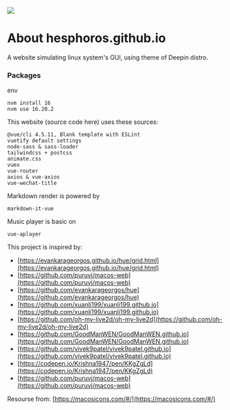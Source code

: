 ![](https://cdn.jsdelivr.net/gh/hesphoros/blogimages@main/img/figure.png)

# About hesphoros.github.io

A website simulating linux system's GUI, using theme of Deepin distro.


### Packages

env
```
nvm install 16
nvm use 16.20.2
```

This website (source code here) uses these sources:
```
@vue/cli 4.5.11, Blank template with ESLint
vuetify default settings
node-sass & sass-loader
tailwindcss + postcss
animate.css
vuex
vue-router
axios & vue-axios
vue-wechat-title
```
Markdown render is powered by 
```
markdown-it-vue
```
Music player is basic on
```
vue-aplayer
```
This project is inspired by:
- [https://evankarageorgos.github.io/hue/grid.html](https://evankarageorgos.github.io/hue/grid.html)
- [https://github.com/puruvj/macos-web](https://github.com/puruvj/macos-web)
- [https://github.com/evankarageorgos/hue](https://github.com/evankarageorgos/hue)
- [https://github.com/xuanli199/xuanli199.github.io](https://github.com/xuanli199/xuanli199.github.io)
- [https://github.com/oh-my-live2d/oh-my-live2d](https://github.com/oh-my-live2d/oh-my-live2d)
- [https://github.com/GoodManWEN/GoodManWEN.github.io](https://github.com/GoodManWEN/GoodManWEN.github.io)
- [https://github.com/vivek9patel/vivek9patel.github.io](https://github.com/vivek9patel/vivek9patel.github.io)
- [https://codepen.io/Krishna1947/pen/KKgZgLd](https://codepen.io/Krishna1947/pen/KKgZgLd)
- [https://github.com/puruvj/macos-web](https://github.com/puruvj/macos-web)

Resourse from:
[https://macosicons.com/#/](https://macosicons.com/#/)